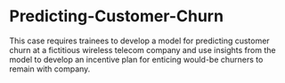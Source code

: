 # Predicting-Customer-Churn
This case requires trainees to develop a model for predicting customer churn at a fictitious wireless telecom company and use insights from the model to develop an incentive plan for enticing would-be churners to remain with company.
